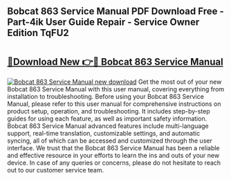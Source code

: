 ## Bobcat 863 Service Manual PDF Download Free - Part-4ik User Guide Repair - Service Owner Edition TqFU2

# <h2><a href="http://bc40569.oget.top/?id=Bobcat+863+Service+Manual">🔗Download New 👉🔴 Bobcat 863 Service Manual</a></h2>

[![Bobcat 863 Service Manual new download](https://i.imgur.com/5g1atiW.png)](http://bc40569.oget.top/?id=Bobcat+863+Service+Manual)
Get the most out of your new Bobcat 863 Service Manual with this user manual, covering everything from installation to troubleshooting. Before using your Bobcat 863 Service Manual, please refer to this user manual for comprehensive instructions on product setup, operation, and troubleshooting. It includes step-by-step guides for using each feature, as well as important safety information. Bobcat 863 Service Manual advanced features include multi-language support, real-time translation, customizable settings, and automatic syncing, all of which can be accessed and customized through the user interface. We trust that the Bobcat 863 Service Manual has been a reliable and effective resource in your efforts to learn the ins and outs of your new device. In case of any queries or concerns, please do not hesitate to reach out to our customer service team.
